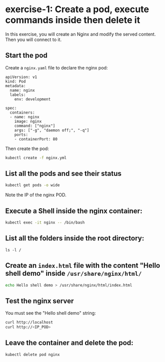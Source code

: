 # exercise-1: Create a pod, execute commands inside then delete it

In this exercise, you will create an Nginx and modify the served content.
Then you will connect to it.

## Start the pod

Create a `nginx.yaml` file to declare the nginx pod:

```
apiVersion: v1
kind: Pod
metadata:
  name: nginx
  labels:
    env: development

spec:
  containers:
  - name: nginx
    image: nginx
    command: ["nginx"]
    args: ["-g", "daemon off;", "-q"]
    ports:
    - containerPort: 80
```

Then create the pod:
```sh
kubectl create -f nginx.yml
```

## List all the pods and see their status

```sh
kubectl get pods -o wide
```

Note the IP of the nginx POD.

## Execute a Shell inside the nginx container:

```sh
kubectl exec -it nginx -- /bin/bash
```

## List all the folders inside the root directory:

```
ls -l /
```

## Create an `index.html` file with the content "Hello shell demo" inside `/usr/share/nginx/html/`

```sh
echo Hello shell demo > /usr/share/nginx/html/index.html
```

## Test the nginx server

You must see the "Hello shell demo" string:
```sh
curl http://localhost
curl http://<IP_POD>
```

## Leave the container and delete the pod:

```sh
kubectl delete pod nginx
```
